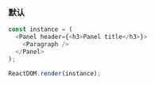 ### 默认

<!--start-code-->

```js
const instance = (
  <Panel header={<h3>Panel title</h3>}>
    <Paragraph />
  </Panel>
);

ReactDOM.render(instance);
```

<!--end-code-->

